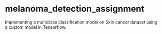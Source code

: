 # melanoma_detection_assignment
Implementing a multiclass classification model on Skin cancer dataset using a custom model in Tensorflow.
